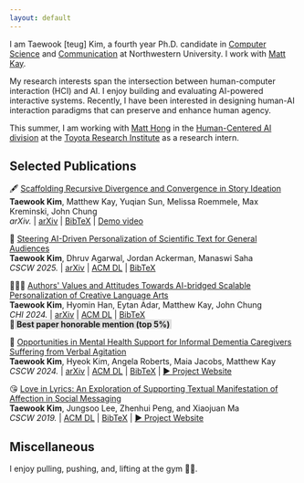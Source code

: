 ```yaml
---
layout: default
---
```


I am Taewook [teug] Kim, a fourth year Ph.D. candidate in <a href="https://www.mccormick.northwestern.edu/computer-science/" target="_blank">Computer Science</a> and <a href="https://communication.northwestern.edu/" target="_blank">Communication</a> at Northwestern University. I work with <a href="https://www.mjskay.com/" target="_blank">Matt Kay</a>.

My research interests span the intersection between human-computer interaction (HCI) and AI. I enjoy building and evaluating AI-powered interactive systems. Recently, I have been interested in designing human-AI interaction paradigms that can preserve and enhance human agency.

This summer, I am working with <a href="https://www.tri.global/about-us/dr-matthew-hong" target="_blank">Matt Hong</a> in the <a href="https://www.tri.global/our-work/human-centered-ai" target="_blank">Human-Centered AI division</a> at the <a href="https://www.tri.global/our-work/human-centered-ai" target="_blank">Toyota Research Institute</a> as a research intern.


## Selected Publications

🖋 <a href="https://arxiv.org/pdf/2507.03307" target="_blank">Scaffolding Recursive Divergence and Convergence in Story Ideation</a><br>
<b>Taewook Kim</b>, Matthew Kay, Yuqian Sun, Melissa Roemmele, Max Kreminski, John Chung<br>
<i>arXiv.</i> | <a href="https://arxiv.org/abs/2507.03307" target="_blank">arXiv</a> | <a href="../assets/arxiv_div_conv.txt" target="_blank">BibTeX</a> | <a href="https://drive.google.com/file/d/1dghkCJXU32-BbxsXfO9M6-afLTlQjg61/view?usp=sharing" target="_blank">Demo video</a><br>

📖 <a href="../assets/CSCW_TranSlider.pdf" target="_blank">Steering AI-Driven Personalization of Scientific Text for General Audiences</a><br>
<b>Taewook Kim</b>, Dhruv Agarwal, Jordan Ackerman, Manaswi Saha<br>
<i>CSCW 2025.</i> | <a href="https://arxiv.org/abs/2411.09969" target="_blank">arXiv</a> | <a href="https://doi.org/10.1145/3757660" target="_blank">ACM DL</a> | <a href="../assets/arxiv_div_conv.txt" target="_blank">BibTeX</a><br>

👨🏻‍🎨 <a href="../assets/CHI_AI-bridged CLA.pdf" target="_blank">Authors' Values and Attitudes Towards AI-bridged Scalable Personalization of Creative Language Arts</a><br>
<b>Taewook Kim</b>, Hyomin Han, Eytan Adar, Matthew Kay, John Chung<br>
<i>CHI 2024.</i> | <a href="https://arxiv.org/abs/2403.00439" target="_blank">arXiv</a> | <a href="https://doi.org/10.1145/3613904.3642529" target="_blank">ACM DL</a> | <a href="../assets/CHI_CLA_BibTex.txt" target="_blank">BibTeX</a><br>
🏅 <b style="background-color:#e0e0e0;"><span>&#8203;</span> Best paper honorable mention (top 5%) <span>&#8203;</span></b>

🤬 <a href="../assets/CSCW_Dementia.pdf" target="_blank">Opportunities in Mental Health Support for Informal Dementia Caregivers Suffering from Verbal Agitation</a><br>
<b>Taewook Kim</b>, Hyeok Kim, Angela Roberts, Maia Jacobs, Matthew Kay<br>
<i>CSCW 2024.</i> | <a href="https://arxiv.org/abs/2311.10912" target="_blank">arXiv</a> | <a href="https://dl.acm.org/doi/10.1145/3637381" target="_blank">ACM DL</a> | <a href="../assets/CSCW_Dementia_BibTex.txt" target="_blank">BibTeX</a> | <a href="./project_dementia.html" target="_blank">▶︎ Project Website</a>

😘 <a href="../assets/CSCW_Lily.pdf" target="_blank">Love in Lyrics: An Exploration of Supporting Textual Manifestation of Affection in Social Messaging</a><br>
<b>Taewook Kim</b>, Jungsoo Lee, Zhenhui Peng, and Xiaojuan Ma<br>
<i>CSCW 2019.</i> | <a href="https://doi.org/10.1145/3359181" target="_blank">ACM DL</a> | <a href="../assets/CSCW_Lily_BibTex.txt" target="_blank">BibTeX</a> | <a href="./project_lily.html" target="_blank">▶︎ Project Website</a>


## Miscellaneous

I enjoy pulling, pushing, and, lifting at the gym 🏋🏻.